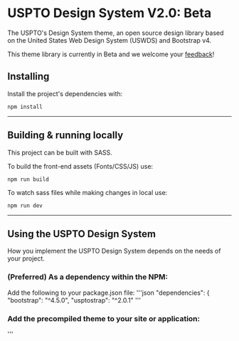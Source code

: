 # USPTO Design System V2.0: Beta
The USPTO's Design System theme, an open source design library based on the United States Web Design System (USWDS) and Bootstrap v4.

This theme library is currently in Beta and we welcome your [feedback](https://github.com/USPTO/USPTO-DS-Theme/issues)!

## Installing
Install the project's dependencies with:
```
npm install

```
----

## Building & running locally
This project can be built with SASS.

To build the front-end assets (Fonts/CSS/JS) use:
```
npm run build
```

To watch sass files while making changes in local use:
```
npm run dev
```
----

## Using the USPTO Design System

How you implement the USPTO Design System depends on the needs of your project.

### (Preferred) As a dependency within the NPM:
Add the following to your package.json file:
'''json
"dependencies": {
  "bootstrap": "^4.5.0",
  "usptostrap": "^2.0.1"
'''

### Add the precompiled theme to your site or application:
'''
<!-- USPTO v2.x Base Theme - Note: This already includes Bootstrap 4 -->
<link rel="stylesheet" href="assets/css/usptostrap.css">
<!-- Optional libraries -->
<link rel="stylesheet" href="assets/css/uswds-combobox.css">
<link rel="stylesheet" href="assets/css/uswds-datepicker.css">
<link rel="stylesheet" href="assets/css/uswds-overrides.css">
<style>
'''

----

## Disclaimer

The United States Department of Commerce (DOC) GitHub project code is provided on an "as-is" basis and the user assumes responsibility for its use. DOC has relinquished control of the information and no longer has responsibility to protect the integrity, confidentiality, or availability of the information. Any claims against the Department of Commerce stemming from the use of its GitHub project will be governed by all applicable Federal law. Any reference to specific commercial products, processes, or services by service mark, trademark, manufacturer, or otherwise, does not constitute or imply their endorsement, recommendation or favoring by the Department of Commerce. The Department of Commerce seal and logo, or the seal and logo of a DOC bureau, shall not be used in any manner to imply endorsement of any commercial product or activity by DOC or the United States government.

----

## Acknowledgments

* U.S. Web Design Standards (USWDS)
* Bootstrap 4 and bootstrap icons
* Material icons
* Google fonts

